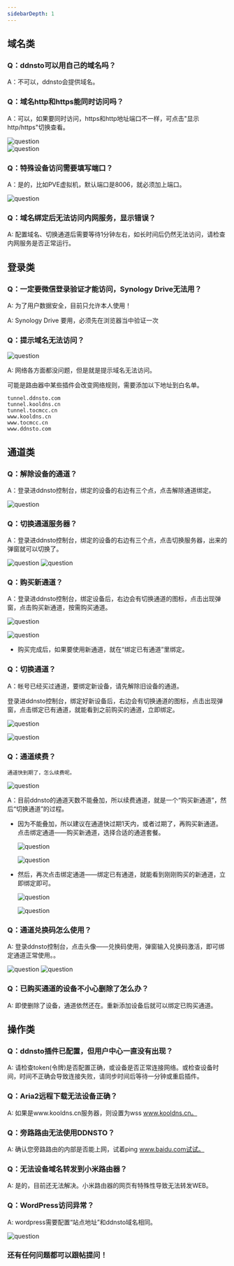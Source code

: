 ```yaml
---
sidebarDepth: 1
---
```


## 域名类

### Q：ddnsto可以用自己的域名吗？

A：不可以，ddnsto会提供域名。


### Q：域名http和https能同时访问吗？

A：可以，如果要同时访问，https和http地址端口不一样，可点击"显示http/https"切换查看。

   ![question](./question/question10.jpg)  
   ![question](./question/question11.jpg)   

   
### Q：特殊设备访问需要填写端口？

A：是的，比如PVE虚拟机，默认端口是8006，就必须加上端口。

   ![question](./question/question9.jpg)


### Q：域名绑定后无法访问内网服务，显示错误？

A: 配置域名、切换通道后需要等待1分钟左右，如长时间后仍然无法访问，请检查内网服务是否正常运行。



## 登录类

### Q：一定要微信登录验证才能访问，Synology Drive无法用？

A: 为了用户数据安全，目前只允许本人使用！

A: Synology Drive 要用，必须先在浏览器当中验证一次


### Q：提示域名无法访问？

   ![question](./question/wffw.jpg)
   
A: 网络各方面都没问题，但是就是提示域名无法访问。

可能是路由器中某些插件会改变网络规则，需要添加以下地址到白名单。

```
tunnel.ddnsto.com
tunnel.kooldns.cn
tunnel.tocmcc.cn
www.kooldns.cn
www.tocmcc.cn
www.ddnsto.com
```


## 通道类

### Q：解除设备的通道？

A：登录进ddnsto控制台，绑定的设备的右边有三个点，点击解除通道绑定。

   ![question](./question/question2.jpg)


### Q：切换通道服务器？

 A：登录进ddnsto控制台，绑定的设备的右边有三个点，点击切换服务器，出来的弹窗就可以切换了。

   ![question](./question/question3.jpg)
   ![question](./question/question4.jpg)
  
  
### Q：购买新通道？

 A：登录进ddnsto控制台，绑定设备后，右边会有切换通道的图标，点击出现弹窗，点击购买新通道，按需购买通道。
 
   ![question](./question/question5.jpg)

   ![question](./question/question8.jpg)

 * 购买完成后，如果要使用新通道，就在“绑定已有通道”里绑定。
 
### Q：切换通道？

 A：帐号已经买过通道，要绑定新设备，请先解除旧设备的通道。
 
 登录进ddnsto控制台，绑定好新设备后，右边会有切换通道的图标，点击出现弹窗，点击绑定已有通道，就能看到之前购买的通道，立即绑定。 
   
   ![question](./question/question6.jpg)

   ![question](./question/question7.jpg)

 
 
### Q：通道续费？

    通道快到期了，怎么续费呢。
    
   ![question](./question/xf1.jpg) 
    
 A：目前ddnsto的通道天数不能叠加，所以续费通道，就是一个“购买新通道”，然后“切换通道”的过程。

 * 因为不能叠加，所以建议在通道快过期1天内，或者过期了，再购买新通道。 点击绑定通道——购买新通道，选择合适的通道套餐。
 
   ![question](./question/xf2.jpg)
   
   ![question](./question/xf3.jpg)
 
 * 然后，再次点击绑定通道——绑定已有通道，就能看到刚刚购买的新通道，立即绑定即可。
 
   ![question](./question/xf4.jpg)
   
   ![question](./question/xf5.jpg)


### Q：通道兑换码怎么使用？

A: 登录ddnsto控制台，点击头像——兑换码使用，弹窗输入兑换码激活，即可绑定通道正常使用。。

   ![question](./question/question12.jpg)
   ![question](./question/question13.jpg)
 
### Q：已购买通道的设备不小心删除了怎么办？

A: 即使删除了设备，通道依然还在。重新添加设备后就可以绑定已购买通道。 
 
 
 
   
## 操作类

### Q：ddnsto插件已配置，但用户中心一直没有出现？

A: 请检查token(令牌)是否配置正确，或设备是否正常连接网络。或检查设备时间，时间不正确会导致连接失败，请同步时间后等待一分钟或重启插件。


### Q：Aria2远程下载无法设备正确？

A: 如果是www.kooldns.cn服务器，则设置为wss www.kooldns.cn。 


### Q：旁路路由无法使用DDNSTO？

A: 确认您旁路路由的内部是否能上网，试着ping www.baidu.com试试。



### Q：无法设备域名转发到小米路由器？

A: 是的，目前还无法解决。小米路由器的网页有特殊性导致无法转发WEB。 


### Q：WordPress访问异常？

A: wordpress需要配置“站点地址”和ddnsto域名相同。

   ![question](./question/question1.jpeg)

### 还有任何问题都可以跟帖提问！
